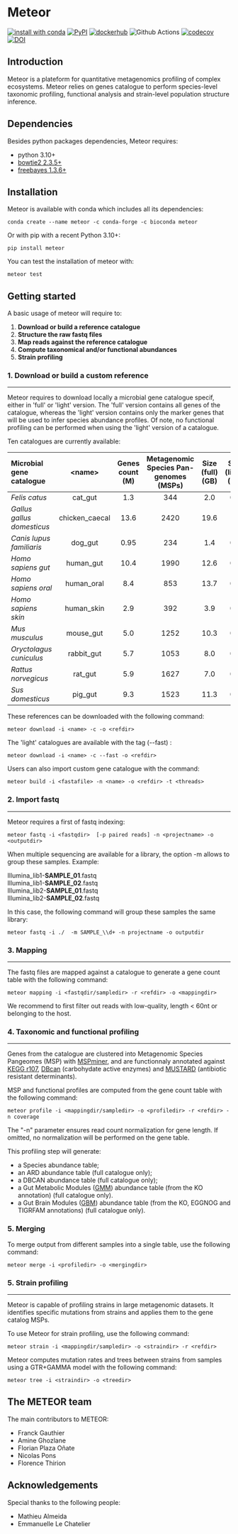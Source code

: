 # Meteor

[![install with conda](https://img.shields.io/conda/vn/bioconda/meteor?color=green&label=bioconda%2Fmeteor&logo=anaconda)](https://anaconda.org/bioconda/meteor)
[![PyPI](https://img.shields.io/pypi/v/METEOR?label=pypi%20package)](https://pypi.org/project/meteor/)
[![dockerhub](https://img.shields.io/docker/v/aghozlane/meteor?label=aghozlane/meteor&logo=docker)](https://hub.docker.com/r/aghozlane/meteor/)
![Github Actions](https://github.com/metagenopolis/meteor/actions/workflows/main.yml/badge.svg)
[![codecov](https://codecov.io/gh/metagenopolis/meteor/graph/badge.svg?token=AXAEIUY7DX)](https://codecov.io/gh/metagenopolis/meteor)
[![DOI](https://zenodo.org/badge/722959292.svg)](https://zenodo.org/doi/10.5281/zenodo.10912587)

## Introduction

Meteor is a plateform for quantitative metagenomics profiling of complex ecosystems.
Meteor relies on genes catalogue to perform species-level taxonomic profiling, functional analysis and strain-level population structure inference.


## Dependencies

Besides python packages dependencies, Meteor requires:
- python 3.10+
- [bowtie2 2.3.5+](https://github.com/BenLangmead/bowtie2)
- [freebayes 1.3.6+](https://github.com/freebayes/freebayes)
<!-- - [mafft 7.487+](https://mafft.cbrc.jp/alignment/software/) -->

## Installation

Meteor is available with conda which includes all its dependencies:
```
conda create --name meteor -c conda-forge -c bioconda meteor
```

Or with pip with a recent Python 3.10+:
```
pip install meteor
```
You can test the installation of meteor with:
```
meteor test
```
## Getting started

A basic usage of meteor will require to:
1. **Download or build a reference catalogue**
2. **Structure the raw fastq files**
3. **Map reads against the reference catalogue**
4. **Compute taxonomical and/or functional abundances**
5. **Strain profiling**

### 1. Download or build a custom reference
-------------------------------------------

Meteor requires to download locally a microbial gene catalogue specif, either in 'full' or 'light' version. The 'full' version contains all genes of the catalogue, whereas the 'light' version contains only the marker genes that will be used to infer species abundance profiles. Of note, no functional profiling can be performed when using the 'light' version of a catalogue.

Ten catalogues are currently available:

|  Microbial gene catalogue | \<name\> | Genes count (M) | Metagenomic Species Pan-genomes (MSPs) |Size (full) (GB) | Size (light) (GB)  | Description  |
|:---|:---:|:---:|:---:|:---:|:---:|:---:|
|  *Felis catus* | cat_gut  | 1.3  | 344 | 2.0 | 0.2 |[link](https://zenodo.org/records/12820763)
|  *Gallus gallus domesticus* | chicken_caecal  | 13.6  | 2420 | 19.6 | 1.2 |[link](https://zenodo.org/records/12820776)
|  *Canis lupus familiaris* | dog_gut  | 0.95  | 234 | 1.4 | 0.1 |[link](https://zenodo.org/records/12820719)
| *Homo sapiens gut* |  human_gut | 10.4  | 1990 | 12.6 | 0.7 |[link](https://zenodo.org/records/12820832)
| *Homo sapiens oral*  |  human_oral | 8.4  | 853 | 13.7 | 0.5 |[link](https://zenodo.org/records/2821296)
| *Homo sapiens skin*  |  human_skin | 2.9  | 392 | 3.9 | 0.2 |[link](https://zenodo.org/records/12820845)
| *Mus musculus*  | mouse_gut  | 5.0  | 1252 | 10.3 | 0.6 |[link](https://zenodo.org/records/12821471)
| *Oryctolagus cuniculus* | rabbit_gut  | 5.7 | 1053 | 8.0 | 0.4 |[link](https://zenodo.org/records/12821585)
| *Rattus norvegicus* | rat_gut  | 5.9 | 1627 | 7.0 | 0.6 |[link](https://zenodo.org/records/13119584)
| *Sus domesticus* | pig_gut  | 9.3  | 1523 | 11.3 | 0.7 |[link](https://zenodo.org/records/13119585)

These references can be downloaded with the following command:
```
meteor download -i <name> -c -o <refdir>
```
The 'light' catalogues are available with the tag (--fast) :
```
meteor download -i <name> -c --fast -o <refdir>
```

Users can also import custom gene catalogue with the command:
```
meteor build -i <fastafile> -n <name> -o <refdir> -t <threads>
```

### 2. Import fastq
-------------------
Meteor requires a first of fastq indexing:
```
meteor fastq -i <fastqdir>  [-p paired reads] -n <projectname> -o <outputdir>
```
When multiple sequencing are available for a library, the option -m allows to group these samples.
Example:

Illumina_lib1-**SAMPLE_01**.fastq <br />
Illumina_lib1-**SAMPLE_02**.fastq <br />
Illumina_lib2-**SAMPLE_01**.fastq <br />
Illumina_lib2-**SAMPLE_02**.fastq <br />

In this case, the following command will group these samples the same library:
```
meteor fastq -i ./  -m SAMPLE_\\d+ -n projectname -o outputdir
```

### 3. Mapping
----------------
The fastq files are mapped against a catalogue to generate a gene count table with the following command:
```
meteor mapping -i <fastqdir/sampledir> -r <refdir> -o <mappingdir>
```
We recommend to first filter out reads with low-quality, length < 60nt or belonging to the host.

### 4. Taxonomic and functional profiling
-------------------------

Genes from the catalogue are clustered into Metagenomic Species Pangeomes (MSP) with [MSPminer](https://academic.oup.com/bioinformatics/article/35/9/1544/5106712), and are functionnaly annotated against [KEGG r107](https://academic.oup.com/nar/article/36/suppl_1/D480/2507484), [DBcan](https://academic.oup.com/nar/article/51/W1/W115/7147496?login=true) (carbohydate active enzymes) and [MUSTARD](https://www.nature.com/articles/s41564-018-0292-6) (antibiotic resistant determinants).

 MSP and functional profiles are computed from the gene count table with the following command:

```
meteor profile -i <mappingdir/sampledir> -o <profiledir> -r <refdir> -n coverage
```

The "-n" parameter ensures read count normalization for gene length. If omitted, no normalization will be performed on the gene table.

This profiling step will generate:
- a Species abundance table;
- an ARD abundance table (full catalogue only);
- a DBCAN abundance table (full catalogue only);
- a Gut Metabolic Modules ([GMM](https://www.nature.com/articles/nmicrobiol201688)) abundance table (from the KO annotation) (full catalogue only).
- a Gut Brain Modules ([GBM](https://www.nature.com/articles/s41564-018-0337-x)) abundance table (from the KO, EGGNOG and TIGRFAM annotations) (full catalogue only).

### 5. Merging

To merge output from different samples into a single table, use the following command:

```
meteor merge -i <profiledir> -o <mergingdir>
```

### 5. Strain profiling
-------------------------

Meteor is capable of profiling strains in large metagenomic datasets. It identifies specific mutations from strains and applies them to the  gene catalog MSPs.

To use Meteor for strain profiling, use the following command:
```
meteor strain -i <mappingdir/sampledir> -o <straindir> -r <refdir>
```

Meteor computes mutation rates and trees between strains from samples using a GTR+GAMMA model with the following command:
```
meteor tree -i <straindir> -o <treedir>
```

## The METEOR team
The main contributors to METEOR:

* Franck Gauthier
* Amine Ghozlane
* Florian Plaza Oñate
* Nicolas Pons
* Florence Thirion


## Acknowledgements
Special thanks to the following people:
* Mathieu Almeida
* Emmanuelle Le Chatelier
